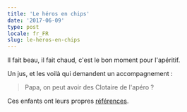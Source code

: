 ```yaml
---
title: 'Le héros en chips'
date: '2017-06-09'
type: post
locale: fr_FR
slug: le-heros-en-chips
---
```


Il fait beau, il fait chaud, c'est le bon moment pour l'apéritif.

<!-- more -->

Un jus, et les voilà qui demandent un accompagnement :

> Papa, on peut avoir des Clotaire de l'apéro ?

Ces enfants ont leurs propres [références](https://www.whisperies.com/fiche/clotaire-l-apprenti-fantome).
